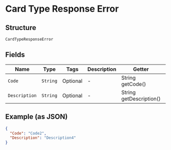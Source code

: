 
# Card Type Response Error

## Structure

`CardTypeResponseError`

## Fields

| Name | Type | Tags | Description | Getter | Setter |
|  --- | --- | --- | --- | --- | --- |
| `Code` | `String` | Optional | - | String getCode() | setCode(String code) |
| `Description` | `String` | Optional | - | String getDescription() | setDescription(String description) |

## Example (as JSON)

```json
{
  "Code": "Code2",
  "Description": "Description4"
}
```


